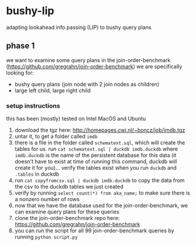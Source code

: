 # bushy-lip
adapting lookahead info passing (LIP) to bushy query plans

## phase 1
we want to examine some query plans in the join-order-benchmark (https://github.com/gregrahn/join-order-benchmark)
we are specifically looking for:
 - bushy query plans (join node with 2 join nodes as children)
 - large left child, large right child

### setup instructions
this has been (mostly) tested on Intel MacOS and Ubuntu
1. download the tgz here: http://homepages.cwi.nl/~boncz/job/imdb.tgz
2. untar it, to get a folder called `imdb`
3. there is a file in the folder called `schematext.sql`, which will create the tables for us. run `cat schematext.sql | duckdb imdb.duckdb` where `imdb.duckdb` is the name of the persistent database for this data (it doesn't have to exist at time of running this command, duckdb will create it for you)... verify the tables exist when you run `duckdb` and `.tables` in duckdb
4. run `cat copyfromcsv.sql | duckdb imdb.duckdb` to copy the data from the csv to the duckdb tables we just created
5. verify by running `select count(*) from aka_name;` to make sure there is a nonzero number of rows
6. now that we have the database used for the join-order-benchmark, we can examine query plans for these queries
7. clone the join-order-benchmark repo here: https://github.com/gregrahn/join-order-benchmark
8. you can run the script for all 99 join-order-benchmark queries by running `python script.py`

